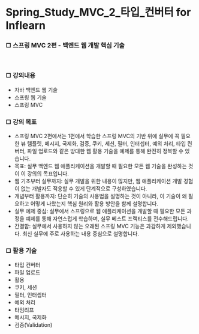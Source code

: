 # Spring_Study_MVC_2_타입_컨버터 for Inflearn

<div>
  <h3>□ 스프링 MVC 2편 - 백엔드 웹 개발 핵심 기술</h3>
  <br>
  <h3>□ 강의내용</h3>
  <ul>
    <li>자바 백엔드 웹 기술</li>
    <li>스프링 웹 기술</li>
    <li>스프링 MVC</li>
  </ul>
  <h3>□ 강의 목표</h3>
  <ul>
    <li>스프링 MVC 2편에서는 1편에서 학습한 스프링 MVC의 기반 위에 실무에 꼭 필요한 뷰 템플릿, 메시지, 국제화, 검증, 쿠키, 세션, 필터, 인터셉터, 예외 처리, 타입 컨버터, 파일 업로드와 같은 방대한 웹 활용 기술을 예제를 통해 완전히 정복할 수 있습니다.</li>
    <li>목표: 실무 백엔드 웹 애플리케이션을 개발할 때 필요한 모든 웹 기술을 완성하는 것이 이 강의의 목표입니다.</li>
    <li>웹 기초부터 실무까지: 실무 개발을 위한 내용이 많지만, 웹 애플리케이션 개발 경험이 없는 개발자도 적응할 수 있게 단계적으로 구성하였습니다.</li>
    <li>개념부터 활용까지: 단순히 기술의 사용법을 설명하는 것이 아니라, 이 기술이 왜 필요하고 어떻게 나왔는지 핵심 원리와 활용 방안을 함께 설명합니다.</li>
    <li>실무 예제 중심: 실무에서 스프링으로 웹 애플리케이션을 개발할 때 필요한 모든 과정을 예제를 통해 자연스럽게 학습하며, 실무 베스트 프랙티스를 전수해드립니다.</li>
    <li>간결함: 실무에서 사용하지 않는 오래된 스프링 MVC 기능은 과감하게 제외했습니다. 최신 실무에 주로 사용하는 내용 중심으로 설명합니다.</li>
  </ul>
  <h3>□ 활용 기술</h3>
  <ul>
    <li>타입 컨버터</li>
    <li>파일 업로드</li>
    <li>활용</li>
    <li>쿠키, 세션</li>
    <li>필터, 인터셉터</li>
    <li>예외 처리</li>
    <li>타임리프</li>
    <li>메시지, 국제화</li>
    <li>검증(Validation)</li>
  </ul>
</div>
